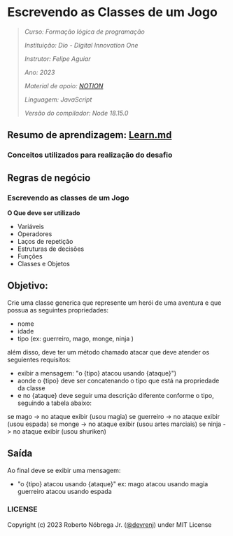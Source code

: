 # Escrevendo as Classes de um Jogo

> *Curso: Formação lógica de programação*
>
> *Instituição: Dio - Digital Innovation One*
>
> *Instrutor: Felipe Aguiar*
>
> *Ano: 2023*
> 
> *Material de apoio: [NOTION](https://helpful-jump-17b.notion.site/Mapa-de-aventura-91f3e9bd923842149d4dba754dc65c07)*
>
> *Linguagem: JavaScript*
> 
> *Versão do compilador: Node 18.15.0*

## Resumo de aprendizagem: [Learn.md](/LEARN.MD)

### Conceitos utilizados para realização do desafio

## Regras de negócio

### Escrevendo as classes de um Jogo

**O Que deve ser utilizado**

- Variáveis
- Operadores
- Laços de repetição
- Estruturas de decisões
- Funções
- Classes e Objetos

## Objetivo:

Crie uma classe generica que represente um herói de uma aventura e que possua as seguintes propriedades:

- nome
- idade
- tipo (ex: guerreiro, mago, monge, ninja )

além disso, deve ter um método chamado atacar que deve atender os seguientes requisitos:

- exibir a mensagem: "o {tipo} atacou usando {ataque}")
- aonde o {tipo} deve ser concatenando o tipo que está na propriedade da classe
- e no {ataque} deve seguir uma descrição diferente conforme o tipo, seguindo a tabela abaixo:

se mago -> no ataque exibir (usou magia)
se guerreiro -> no ataque exibir (usou espada)
se monge -> no ataque exibir (usou artes marciais)
se ninja -> no ataque exibir (usou shuriken)

## Saída

Ao final deve se exibir uma mensagem:

- "o {tipo} atacou usando {ataque}"
  ex: mago atacou usando magia
  guerreiro atacou usando espada

### LICENSE

Copyright (c) 2023 Roberto Nóbrega Jr. ([@devrenj](https://www.github.com/devrenj)) under MIT License
